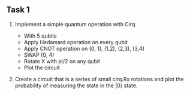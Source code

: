 ## Task 1

1) Implement a simple quantum operation with Cirq
	- With 5 qubits
	- Apply Hadamard operation on every qubit
	- Apply CNOT operation on (0, 1), (1,2), (2,3), (3,4)
	- SWAP (0, 4)
	- Rotate X with pi/2 on any qubit
	- Plot the circuit
	
2) Create a circuit that is a series of small cirq.Rx rotations and plot the probability of measuring the state in the |0⟩ state.
